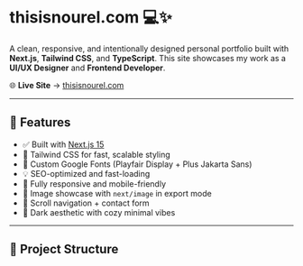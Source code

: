 # thisisnourel.com 💻✨  
A clean, responsive, and intentionally designed personal portfolio built with **Next.js**, **Tailwind CSS**, and **TypeScript**. This site showcases my work as a **UI/UX Designer** and **Frontend Developer**.

🌐 **Live Site** → [thisisnourel.com](https://thisisnourel.com)

---

## 🚀 Features

- ✅ Built with [Next.js 15](https://nextjs.org/)
- 🎨 Tailwind CSS for fast, scalable styling
- 🔡 Custom Google Fonts (Playfair Display + Plus Jakarta Sans)
- 💡 SEO-optimized and fast-loading
- 📱 Fully responsive and mobile-friendly
- 📸 Image showcase with `next/image` in export mode
- 🔗 Scroll navigation + contact form
- 🌙 Dark aesthetic with cozy minimal vibes

---

## 📁 Project Structure

